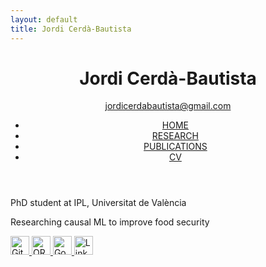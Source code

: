 ```yaml
---
layout: default
title: Jordi Cerdà-Bautista
---
```


<header>
  <h1>Jordi Cerdà-Bautista</h1>
  <p><a href="mailto:jordicerdabautista@gmail.com">jordicerdabautista@gmail.com</a></p>
  <nav>
    <ul>
      <li><a href="#home">HOME</a></li>
      <li><a href="#research">RESEARCH</a></li>
      <li><a href="#publications">PUBLICATIONS</a></li>
      <li><a href="#cv">CV</a></li>
    </ul>
  </nav>
</header>

<section class="bio">
  <p>PhD student at IPL, Universitat de València</p>
  <p>Researching causal ML to improve food security</p>
</section>

<section class="links">
  <a href="https://github.com/jordicbau" target="_blank">
    <img src="{{ '/assets/images/github.png' | relative_url }}" alt="GitHub" height="30">
  </a>
  <a href="https://orcid.org/0000-0003-4512-6005" target="_blank">
    <img src="{{ '/assets/images/orcid.png' | relative_url }}" alt="ORCID" height="30">
  </a>
  <a href="https://scholar.google.com/citations?user=opHw5dAAAAAJ" target="_blank">
    <img src="{{ '/assets/images/google_scholar.png' | relative_url }}" alt="Google Scholar" height="30">
  </a>
  <a href="https://www.linkedin.com/in/jordi-cerd%C3%A0-bautista-93b1091bb/" target="_blank">
    <img src="{{ '/assets/images/linkedin.png' | relative_url }}" alt="LinkedIn" height="30">
  </a>
</section>

